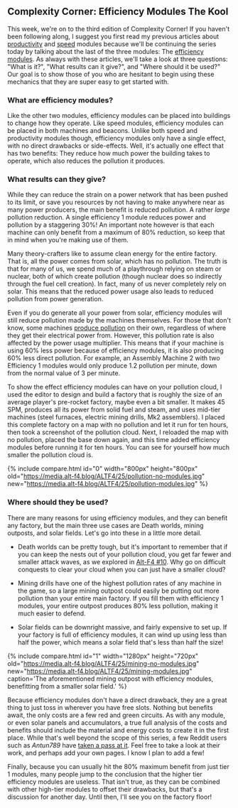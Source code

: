 ## Complexity Corner: Efficiency Modules <author>The Kool</author>

This week, we're on to the third edition of Complexity Corner! If you haven't been following along, I suggest you first read my previous articles about [productivity](https://alt-f4.blog/ALTF4-12/#complexity-corner-productivity-modules-thekool) and [speed](https://alt-f4.blog/ALTF4-16/#complexity-corner-speed-modules-thekool) modules because we'll be continuing the series today by talking about the last of the three modules: The [efficiency modules](https://wiki.factorio.com/Module#Efficiency_module). As always with these articles, we'll take a look at three questions: "What is it?", "What results can it give?", and "Where should it be used?" Our goal is to show those of you who are hesitant to begin using these mechanics that they are super easy to get started with.

### What are efficiency modules?

Like the other two modules, efficiency modules can be placed into buildings to change how they operate. Like speed modules, efficiency modules can be placed in both machines and beacons. Unlike both speed and productivity modules though, efficiency modules only have a single effect, with no direct drawbacks or side-effects. Well, it's actually one effect that has two benefits: They reduce how much power the building takes to operate, which also reduces the pollution it produces.

### What results can they give?

While they can reduce the strain on a power network that has been pushed to its limit, or save you resources by not having to make anywhere near as many power producers, the main benefit is reduced pollution. A rather *large* pollution reduction. A single efficiency 1 module reduces power and pollution by a staggering 30%! An important note however is that each machine can only benefit from a maximum of 80% reduction, so keep that in mind when you're making use of them.

Many theory-crafters like to assume clean energy for the entire factory. That is, all the power comes from solar, which has no pollution. The truth is that for many of us, we spend much of a playthrough relying on steam or nuclear, both of which create pollution (though nuclear does so indirectly through the fuel cell creation). In fact, many of us never completely rely on solar. This means that the reduced power usage also leads to reduced pollution from power generation.

Even if you do generate all your power from solar, efficiency modules will still reduce pollution made by the machines themselves. For those that don't know, some machines [produce pollution](https://wiki.factorio.com/Pollution#Polluters) on their own, regardless of where they get their electrical power from. However, this pollution rate is also affected by the power usage multiplier. This means that if your machine is using 60% less power because of efficiency modules, it is also producing 60% less direct pollution. For example, an Assembly Machine 2 with two Efficiency 1 modules would only produce 1.2 pollution per minute, down from the normal value of 3 per minute.

To show the effect efficiency modules can have on your pollution cloud, I used the editor to design and build a factory that is roughly the size of an average player's pre-rocket factory, maybe even a bit smaller. It makes 45 SPM, produces all its power from solid fuel and steam, and uses mid-tier machines (steel furnaces, electric mining drills, Mk2 assemblers). I placed this complete factory on a map with no pollution and let it run for ten hours, then took a screenshot of the pollution cloud. Next, I reloaded the map with no pollution, placed the base down again, and this time added efficiency modules before running it for ten hours. You can see for yourself how much smaller the pollution cloud is.

{% include compare.html id="0" width="800px" height="800px" old="https://media.alt-f4.blog/ALTF4/25/pollution-no-modules.jpg" new="https://media.alt-f4.blog/ALTF4/25/pollution-modules.jpg"  %}

### Where should they be used?

There are many reasons for using efficiency modules, and they can benefit any factory, but the main three use cases are Death worlds, mining outposts, and solar fields. Let's go into these in a little more detail.

* Death worlds can be pretty tough, but it's important to remember that if you can keep the nests out of your pollution cloud, you get far fewer and smaller attack waves, as we explored in [Alt-F4 #10](https://alt-f4.blog/ALTF4-10/#border-walls-recon419a). Why go on difficult conquests to clear your cloud when you can just have a smaller cloud?

* Mining drills have one of the highest pollution rates of any machine in the game, so a large mining outpost could easily be putting out more pollution than your entire main factory. If you fill them with efficiency 1 modules, your entire outpost produces 80% less pollution, making it much easier to defend.

* Solar fields can be downright massive, and fairly expensive to set up. If your factory is full of efficiency modules, it can wind up using less than half the power, which means a solar field that's less than half the size!

{% include compare.html id="1" width="1280px" height="720px" old="https://media.alt-f4.blog/ALTF4/25/mining-no-modules.jpg" new="https://media.alt-f4.blog/ALTF4/25/mining-modules.jpg" caption='The aforementioned mining outpost with efficiency modules, benefitting from a smaller solar field.' %}

Because efficiency modules don't have a direct drawback, they are a great thing to just toss in wherever you have free slots. Nothing but benefits await, the only costs are a few red and green circuits. As with any module, or even solar panels and accumulators, a true full analysis of the costs and benefits should include the material and energy costs to create it in the first place. While that's well beyond the scope of this series, a few Reddit users such as *Antun789* have [taken a pass at it](https://www.reddit.com/r/factorio/comments/gp454w/build_cost_and_power_efficiency_math_of_8_and_12/). Feel free to take a look at their work, and perhaps add your own pages. I know I plan to add a few!

Finally, because you can usually hit the 80% maximum benefit from just tier 1 modules, many people jump to the conclusion that the higher tier efficiency modules are useless. That isn't true, as they can be combined with other high-tier modules to offset their drawbacks, but that's a discussion for another day. Until then, I'll see you on the factory floor!
